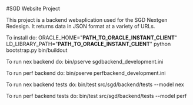 #SGD Website Project

This project is a backend webaplication used for the SGD Nextgen Redesign. It returns data in JSON format at a 
variety of URLs.

To install do:
    ORACLE_HOME="__PATH_TO_ORACLE_INSTANT_CLIENT__" LD_LIBRARY_PATH="__PATH_TO_ORACLE_INSTANT_CLIENT__" python bootstrap.py
    bin/buildout

To run nex backend do:
    bin/pserve sgdbackend_development.ini

To run perf backend do:
    bin/pserve perfbackend_development.ini

To run nex backend tests do:
    bin/test src/sgd/backend/tests --model nex

To run perf backend tests do:
    bin/test src/sgd/backend/tests --model perf
